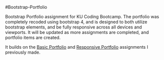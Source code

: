 #Bootstrap-Portfolio

Bootstrap Portfolio assignment for KU Coding Bootcamp. The portfolio was completely recoded using bootstrap 4, and is designed to both utilize bootstrap elements, and be fully responsive across all devices and viewports. It will be updated as more assignments are completed, and portfolio items are created.

It builds on the <a href="https://github.com/realSenses/Basic-Portfolio">Basic Portfolio</a> and <a href="https://github.com/realSenses/Responsive-Portfolio">Responsive Portfolio</a> assignments I previously made. 
